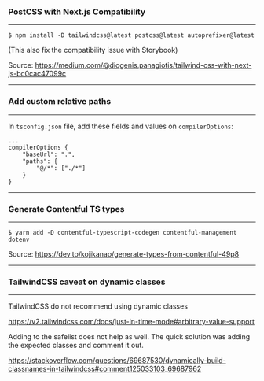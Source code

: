 ### **PostCSS with Next.js Compatibility**

---

```
$ npm install -D tailwindcss@latest postcss@latest autoprefixer@latest
```

(This also fix the compatibility issue with Storybook)

Source: https://medium.com/@diogenis.panagiotis/tailwind-css-with-next-js-bc0cac47099c

---

### **Add custom relative paths**

---

In `tsconfig.json` file, add these fields and values on `compilerOptions`:

```
...
compilerOptions {
    "baseUrl": ".",
    "paths": {
        "@/*": ["./*"]
    }
}
```

---

### **Generate Contentful TS types**

---

```
$ yarn add -D contentful-typescript-codegen contentful-management dotenv
```

Source: https://dev.to/kojikanao/generate-types-from-contentful-49p8

---

### **TailwindCSS caveat on dynamic classes**

---

TailwindCSS do not recommend using dynamic classes

https://v2.tailwindcss.com/docs/just-in-time-mode#arbitrary-value-support

Adding to the safelist does not help as well.
The quick solution was adding the expected classes and comment it out.

https://stackoverflow.com/questions/69687530/dynamically-build-classnames-in-tailwindcss#comment125033103_69687962
